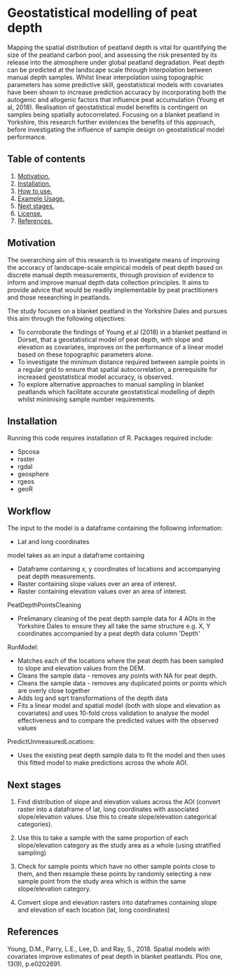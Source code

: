 # Geostatistical modelling of peat depth

Mapping the spatial distribution of peatland depth is vital for quantifying the size of the peatland carbon pool, and assessing the risk presented by its release into the atmosphere under global peatland degradation. Peat depth can be predicted at the landscape scale through interpolation between manual depth samples. Whilst linear interpolation using topographic parameters has some predictive skill, geostatistical models with covariates have been shown to increase prediction accuracy by incorporating both the autogenic and allogenic factors that influence peat accumulation (Young et al, 2018). Realisation of geostatistical model benefits is contingent on samples being spatially autocorrelated. Focusing on a blanket peatland in Yorkshire, this research further evidences the benefits of this approach, before investigating the influence of sample design on geostatistical model performance.

## Table of contents

1. [ Motivation. ](#motiv)
2. [ Installation. ](#install)
3. [ How to use. ](#workflow)
4. [ Example Usage. ](#ex)
5. [ Next stages. ](#nextup)
6. [ License. ](#lic)
7. [ References. ](#ref)

<a name="motiv"></a>
## Motivation
The overarching aim of this research is to investigate means of improving the accuracy of landscape-scale empirical models of peat depth based on discrete manual depth measurements, through provision of evidence to inform and improve manual depth data collection principles. It aims to provide advice that would be readily implementable by peat practitioners and those researching in peatlands.

The study focuses on a blanket peatland in the Yorkshire Dales and pursues this aim through the following objectives:
* To corroborate the findings of Young et al (2018) in a blanket peatland in Dorset, that a geostatistical model of peat depth, with slope and elevation as covariates, improves on the performance of a linear model based on these topographic parameters alone.
* To investigate the minimum distance required between sample points in a regular grid to ensure that spatial autocorrelation, a prerequisite for increased geostatistical
model accuracy, is observed.
* To explore alternative approaches to manual sampling in blanket peatlands which facilitate accurate geostatistical modelling of depth whilst minimising sample number
requirements.

<a name="install"></a>
## Installation
Running this code requires installation of R.
Packages required include:
* Spcosa
* raster
* rgdal
* geosphere
* rgeos
* geoR

<a name="workflow"></a>
## Workflow

The input to the model is a dataframe containing the following information:
* Lat and long coordinates 

model takes as an input a dataframe containing 
* Dataframe containing x, y coordinates of locations and accompanying peat depth measurements.
* Raster containing slope values over an area of interest.
* Raster containing elevation values over an area of interest.

PeatDepthPointsCleaning
* Prelimanary cleaning of the peat depth sample data for 4 AOIs in the Yorkshire Dales to ensure they all take the same structure e.g. X, Y coordinates accompanied by a peat depth data column 'Depth'

RunModel:
* Matches each of the locations where the peat depth has been sampled to slope and elevation values from the DEM.
* Cleans the sample data - removes any points with NA for peat depth.
* Cleans the sample data - removes any duplicated points or points which are overly close together
* Adds log and sqrt transformations of the depth data
* Fits a linear model and spatial model (both with slope and elevation as covariates) and uses 10-fold cross validation
to analyse the model effectiveness and to compare the predicted values with the observed values

PredictUnmeasuredLocations:
* Uses the existing peat depth sample data to fit the model and then uses this fitted model to make predictions across the whole AOI.

<a name="nextup"></a>
## Next stages
1. Find distribution of slope and elevation values across the AOI (convert raster into a dataframe of lat, long coordinates with associated slope/elevation values. Use this to create slope/elevation categorical categories).
2. Use this to take a sample with the same proportion of each slope/elevation category as the study area as a whole (using stratified sampling)
3. Check for sample points which have no other sample points close to them, and then resample these points by randomly selecting a new sample point from the study area which is within the same slope/elevation category. 

1. Convert slope and elevation rasters into dataframes containing slope and elevation of each location (lat, long coordinates)

<a name="ref"></a>
## References
Young, D.M., Parry, L.E., Lee, D. and Ray, S., 2018. Spatial models with covariates improve estimates of peat depth in blanket peatlands. Plos one, 13(9), p.e0202691.


